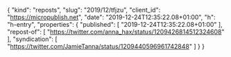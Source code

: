 {
  "kind": "reposts",
  "slug": "2019/12/tfjzu",
  "client_id": "https://micropublish.net",
  "date": "2019-12-24T12:35:22.08+01:00",
  "h": "h-entry",
  "properties": {
    "published": [
      "2019-12-24T12:35:22.08+01:00"
    ],
    "repost-of": [
      "https://twitter.com/anna_hax/status/1209426814512324608"
    ],
    "syndication": [
      "https://twitter.com/JamieTanna/status/1209440596961742848"
    ]
  }
}
